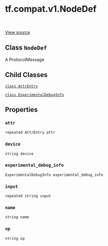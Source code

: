 <div itemscope itemtype="http://developers.google.com/ReferenceObject">
<meta itemprop="name" content="tf.compat.v1.NodeDef" />
<meta itemprop="path" content="Stable" />
<meta itemprop="property" content="AttrEntry"/>
<meta itemprop="property" content="ExperimentalDebugInfo"/>
<meta itemprop="property" content="attr"/>
<meta itemprop="property" content="device"/>
<meta itemprop="property" content="experimental_debug_info"/>
<meta itemprop="property" content="input"/>
<meta itemprop="property" content="name"/>
<meta itemprop="property" content="op"/>
</div>

# tf.compat.v1.NodeDef

<!-- Insert buttons and diff -->

<table class="tfo-notebook-buttons tfo-api" align="left">
</table>

<a target="_blank" href="/code/stable/tensorflow/core/framework/node_def.proto">View source</a>



## Class `NodeDef`

A ProtocolMessage



<!-- Placeholder for "Used in" -->


## Child Classes
[`class AttrEntry`](../../../tf/compat/v1/NodeDef/AttrEntry.md)

[`class ExperimentalDebugInfo`](../../../tf/compat/v1/NodeDef/ExperimentalDebugInfo.md)

## Properties

<h3 id="attr"><code>attr</code></h3>

`repeated AttrEntry attr`


<h3 id="device"><code>device</code></h3>

`string device`


<h3 id="experimental_debug_info"><code>experimental_debug_info</code></h3>

`ExperimentalDebugInfo experimental_debug_info`


<h3 id="input"><code>input</code></h3>

`repeated string input`


<h3 id="name"><code>name</code></h3>

`string name`


<h3 id="op"><code>op</code></h3>

`string op`






